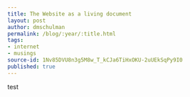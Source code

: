 ```yaml
---
title: The Website as a living document
layout: post
author: dmschulman
permalink: /blog/:year/:title.html
tags:
- internet
- musings
source-id: 1Nv85DVU8n3g5M8w_T_kCJa6TiHxOKU-2uUEkSqPy9I0
published: true
---
```

test

